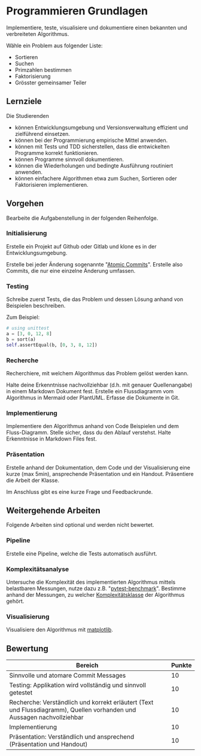 # Programmieren Grundlagen

Implementiere, teste, visualisiere und dokumentiere einen bekannten und verbreiteten Algorithmus.

Wähle ein Problem aus folgender Liste:

- Sortieren
- Suchen
- Primzahlen bestimmen
- Faktorisierung
- Grösster gemeinsamer Teiler

## Lernziele

Die Studierenden

- können Entwicklungsumgebung und Versionsverwaltung effizient und zielführend einsetzen.
- können bei der Programmierung empirische Mittel anwenden.
- können mit Tests und TDD sicherstellen, dass die entwickelten Programme korrekt funktionieren.
- können Programme sinnvoll dokumentieren.
- können die Wiederholungen und bedingte Ausführung routiniert anwenden.
- können einfachere Algorithmen etwa zum Suchen, Sortieren oder Faktorisieren implementieren.

## Vorgehen

Bearbeite die Aufgabenstellung in der folgenden Reihenfolge.

### Initialisierung

Erstelle ein Projekt auf Github oder Gitlab und klone es in der Entwicklungsumgebung.

Erstelle bei jeder Änderung
sogenannte "[Atomic Commits](https://en.wikipedia.org/wiki/Atomic_commit#Atomic_commit_convention)". Erstelle also
Commits, die nur eine einzelne Änderung umfassen.

### Testing

Schreibe zuerst Tests, die das Problem und dessen Lösung anhand von Beispielen beschreiben.

Zum Beispiel:

```python
# using unittest
a = [3, 0, 12, 8]
b = sort(a)
self.assertEqual(b, [0, 3, 8, 12])
```

### Recherche

Recherchiere, mit welchem Algorithmus das Problem gelöst werden kann.

Halte deine Erkenntnisse nachvollziehbar (d.h. mit genauer Quellenangabe) in einem Markdown Dokument fest. Erstelle ein
Flussdiagramm vom Algorithmus in Mermaid oder PlantUML. Erfasse die Dokumente in Git.

### Implementierung

Implementiere den Algorithmus anhand von Code Beispielen und dem Fluss-Diagramm. Stelle sicher, dass du den Ablauf
verstehst. Halte Erkenntnisse in Markdown Files fest.

### Präsentation

Erstelle anhand der Dokumentation, dem Code und der Visualisierung eine kurze (max 5min), ansprechende Präsentation 
und ein Handout. Präsentiere die Arbeit der Klasse.

Im Anschluss gibt es eine kurze Frage und Feedbackrunde.

## Weitergehende Arbeiten

Folgende Arbeiten sind optional und werden nicht bewertet.

### Pipeline

Erstelle eine Pipeline, welche die Tests automatisch ausführt.

### Komplexitätsanalyse

Untersuche die Komplexität des implementierten Algorithmus mittels belastbaren Messungen, nutze dazu z.B.
"[pytest-benchmark](https://pytest-benchmark.readthedocs.io/en/latest/)". Bestimme anhand der Messungen, zu
welcher [Komplexitätsklasse](https://www.bigocheatsheet.com/) der Algorithmus gehört.

### Visualisierung

Visualisiere den Algorithmus mit [matplotlib](https://matplotlib.org/).


## Bewertung

| Bereich                                                                                                                | Punkte |
|------------------------------------------------------------------------------------------------------------------------|--------|
| Sinnvolle und atomare Commit Messages                                                                                  | 10     |
| Testing: Applikation wird vollständig und sinnvoll getestet                                                            | 10     |
| Recherche: Verständlich und korrekt erläutert (Text und Flussdiagramm), Quellen vorhanden und Aussagen nachvollziehbar | 10     |
| Implementierung                                                                                                        | 10     |
| Präsentation: Verständlich und ansprechend (Präsentation und Handout)                                                  | 10     |

